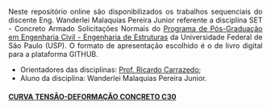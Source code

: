 <p style='text-align: justify;'>Neste repositório online são disponibilizados os trabalhos sequenciais do discente Eng. Wanderlei Malaquias Pereira Junior referente a disciplina SET - Concreto Armado Solicitações Normais do <a href="http://ppgset.eesc.usp.br">Programa de Pós-Graduação em Engenharia Civil - Engenharia de Estruturas</a> da Universidade Federal de São Paulo (USP). O formato de apresentação escolhido é o de livro digital para a plataforma GITHUB.</p>
  
- Orientadores das disciplinas: [Prof. Ricardo Carrazedo](http://lattes.cnpq.br/3836561236677162);
- Aluno da disciplina: Wanderlei Malaquias Pereira Junior.

#### [CURVA TENSÃO-DEFORMAÇÃO CONCRETO C30](https://wmpjrufg.github.io/COC0786-e-COC0800/trabalho1.html)

